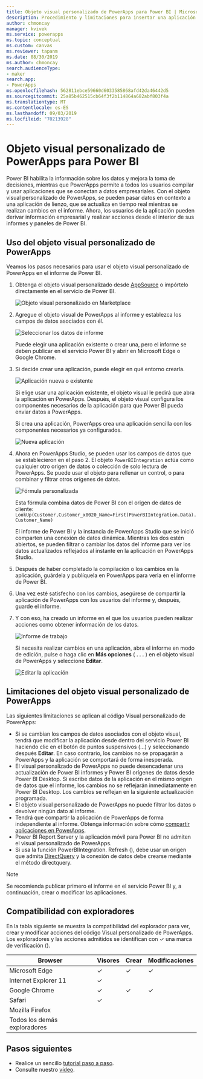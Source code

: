 ```yaml
---
title: Objeto visual personalizado de PowerApps para Power BI | Microsoft Docs
description: Procedimiento y limitaciones para insertar una aplicación de lienzo en la que se usa el mismo origen de datos y se puede filtrar al igual que otros elementos de informe en Power BI
author: chmoncay
manager: kvivek
ms.service: powerapps
ms.topic: conceptual
ms.custom: canvas
ms.reviewer: tapanm
ms.date: 08/30/2019
ms.author: chmoncay
search.audienceType:
- maker
search.app:
- PowerApps
ms.openlocfilehash: 562811ebce59660d6033585868afd42da46442d5
ms.sourcegitcommit: 25a85b462515cb64f3f2b114864a682abf803f4a
ms.translationtype: MT
ms.contentlocale: es-ES
ms.lasthandoff: 09/03/2019
ms.locfileid: "70213928"
---
```

# <a name="powerapps-custom-visual-for-power-bi"></a>Objeto visual personalizado de PowerApps para Power BI

Power BI habilita la información sobre los datos y mejora la toma de decisiones, mientras que PowerApps permite a todos los usuarios compilar y usar aplicaciones que se conectan a datos empresariales. Con el objeto visual personalizado de PowerApps, se pueden pasar datos en contexto a una aplicación de lienzo, que se actualiza en tiempo real mientras se realizan cambios en el informe. Ahora, los usuarios de la aplicación pueden derivar información empresarial y realizar acciones desde el interior de sus informes y paneles de Power BI.

## <a name="using-the-powerapps-custom-visual"></a>Uso del objeto visual personalizado de PowerApps

Veamos los pasos necesarios para usar el objeto visual personalizado de PowerApps en el informe de Power BI.

1. Obtenga el objeto visual personalizado desde [AppSource](https://appsource.microsoft.com/product/power-bi-visuals/WA104381378?tab=Overview) o impórtelo directamente en el servicio de Power BI.

    ![Objeto visual personalizado en Marketplace](./media/powerapps-custom-visual/powerapps-store.png) 

2. Agregue el objeto visual de PowerApps al informe y establezca los campos de datos asociados con él.

    ![Seleccionar los datos de informe](./media/powerapps-custom-visual/add-visual-set-data.png)

    Puede elegir una aplicación existente o crear una, pero el informe se deben publicar en el servicio Power BI y abrir en Microsoft Edge o Google Chrome.

3.  Si decide crear una aplicación, puede elegir en qué entorno crearla.

    ![Aplicación nueva o existente](./media/powerapps-custom-visual/create-new-or-choose-app.png)

    Si elige usar una aplicación existente, el objeto visual le pedirá que abra la aplicación en PowerApps. Después, el objeto visual configura los componentes necesarios de la aplicación para que Power BI pueda enviar datos a PowerApps.

    Si crea una aplicación, PowerApps crea una aplicación sencilla con los componentes necesarios ya configurados.

    ![Nueva aplicación](./media/powerapps-custom-visual/new-app.png)

4. Ahora en PowerApps Studio, se pueden usar los campos de datos que se establecieron en el paso 2. El objeto `PowerBIIntegration` actúa como cualquier otro origen de datos o colección de solo lectura de PowerApps. Se puede usar el objeto para rellenar un control, o para combinar y filtrar otros orígenes de datos.

    ![Fórmula personalizada](./media/powerapps-custom-visual/custom-formula.png)

    Esta fórmula combina datos de Power BI con el origen de datos de cliente: `LookUp(Customer,Customer_x0020_Name=First(PowerBIIntegration.Data).Customer_Name)`

   El informe de Power BI y la instancia de PowerApps Studio que se inició comparten una conexión de datos dinámica. Mientras los dos estén abiertos, se pueden filtrar o cambiar los datos del informe para ver los datos actualizados reflejados al instante en la aplicación en PowerApps Studio.

5. Después de haber completado la compilación o los cambios en la aplicación, guárdela y publíquela en PowerApps para verla en el informe de Power BI.

6. Una vez esté satisfecho con los cambios, asegúrese de compartir la aplicación de PowerApps con los usuarios del informe y, después, guarde el informe.

7. Y con eso, ha creado un informe en el que los usuarios pueden realizar acciones como obtener información de los datos.

    ![Informe de trabajo](./media/powerapps-custom-visual/working-report.gif)

    Si necesita realizar cambios en una aplicación, abra el informe en modo de edición, pulse o haga clic en **Más opciones** ( **. . .** ) en el objeto visual de PowerApps y seleccione **Editar**.

    ![Editar la aplicación](./media/powerapps-custom-visual/edit-app.png)

## <a name="limitations-of-the-powerapps-custom-visual"></a>Limitaciones del objeto visual personalizado de PowerApps

Las siguientes limitaciones se aplican al código Visual personalizado de PowerApps:

- Si se cambian los campos de datos asociados con el objeto visual, tendrá que modificar la aplicación desde dentro del servicio Power BI haciendo clic en el botón de puntos suspensivos (...) y seleccionando después **Editar**. En caso contrario, los cambios no se propagarán a PowerApps y la aplicación se comportará de forma inesperada.
- El visual personalizado de PowerApps no puede desencadenar una actualización de Power BI informes y Power BI orígenes de datos desde Power BI Desktop. Si escribe datos de la aplicación en el mismo origen de datos que el informe, los cambios no se reflejarán inmediatamente en Power BI Desktop. Los cambios se reflejan en la siguiente actualización programada.
- El objeto visual personalizado de PowerApps no puede filtrar los datos o devolver ningún dato al informe.
- Tendrá que compartir la aplicación de PowerApps de forma independiente al informe. Obtenga información sobre cómo [compartir aplicaciones en PowerApps](share-app.md).
- Power BI Report Server y la aplicación móvil para Power BI no admiten el visual personalizado de PowerApps.
- Si usa la función PowerBIIntegration. Refresh (), debe usar un origen que admita [DirectQuery](https://docs.microsoft.com/en-us/power-bi/desktop-directquery-data-sources) y la conexión de datos debe crearse mediante el método directquery.

> [!NOTE]
> Se recomienda publicar primero el informe en el servicio Power BI y, a continuación, crear o modificar las aplicaciones.

## <a name="browser-support"></a>Compatibilidad con exploradores

En la tabla siguiente se muestra la compatibilidad del explorador para ver, crear y modificar acciones del código Visual personalizado de PowerApps. Los exploradores y las acciones admitidos se identifican con &check; una marca de verificación ().

|Browser|Visores|Crear|Modificaciones
|-|-|-|-
|Microsoft Edge|&check;|&check;|&check;
|Internet Explorer 11|&check;
|Google Chrome|&check;|&check;|&check;
|Safari|&check;
|Mozilla Firefox
|Todos los demás exploradores

## <a name="next-steps"></a>Pasos siguientes

* Realice un sencillo [tutorial paso a paso](embed-powerapps-powerbi.md).
* Consulte nuestro [vídeo](https://aka.ms/powerappscustomvisualvideo).
